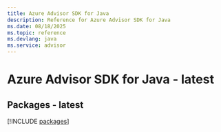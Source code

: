 ```yaml
---
title: Azure Advisor SDK for Java
description: Reference for Azure Advisor SDK for Java
ms.date: 08/18/2025
ms.topic: reference
ms.devlang: java
ms.service: advisor
---
```

# Azure Advisor SDK for Java - latest
## Packages - latest
[!INCLUDE [packages](advisor-index.md)]